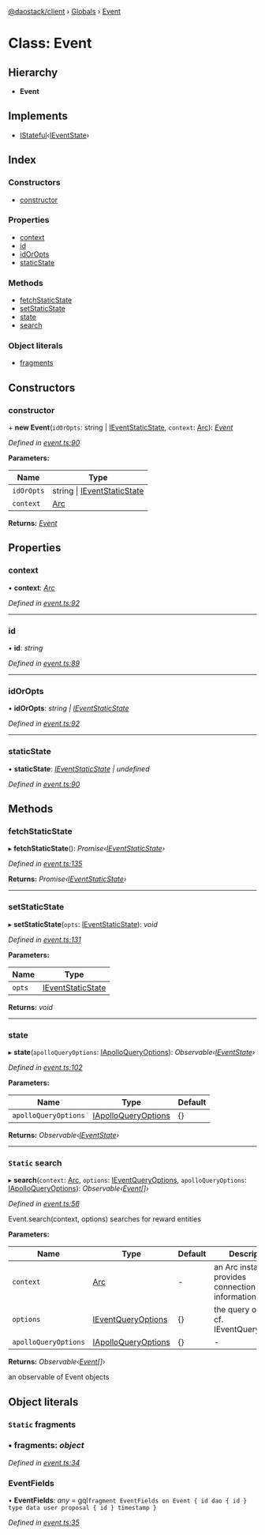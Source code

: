 [@daostack/client](../README.md) › [Globals](../globals.md) › [Event](event.md)

# Class: Event

## Hierarchy

* **Event**

## Implements

* [IStateful](../interfaces/istateful.md)‹[IEventState](../interfaces/ieventstate.md)›

## Index

### Constructors

* [constructor](event.md#constructor)

### Properties

* [context](event.md#context)
* [id](event.md#id)
* [idOrOpts](event.md#idoropts)
* [staticState](event.md#staticstate)

### Methods

* [fetchStaticState](event.md#fetchstaticstate)
* [setStaticState](event.md#setstaticstate)
* [state](event.md#state)
* [search](event.md#static-search)

### Object literals

* [fragments](event.md#static-fragments)

## Constructors

###  constructor

\+ **new Event**(`idOrOpts`: string | [IEventStaticState](../interfaces/ieventstaticstate.md), `context`: [Arc](arc.md)): *[Event](event.md)*

*Defined in [event.ts:90](https://github.com/daostack/client/blob/84a7af3/src/event.ts#L90)*

**Parameters:**

Name | Type |
------ | ------ |
`idOrOpts` | string &#124; [IEventStaticState](../interfaces/ieventstaticstate.md) |
`context` | [Arc](arc.md) |

**Returns:** *[Event](event.md)*

## Properties

###  context

• **context**: *[Arc](arc.md)*

*Defined in [event.ts:92](https://github.com/daostack/client/blob/84a7af3/src/event.ts#L92)*

___

###  id

• **id**: *string*

*Defined in [event.ts:89](https://github.com/daostack/client/blob/84a7af3/src/event.ts#L89)*

___

###  idOrOpts

• **idOrOpts**: *string | [IEventStaticState](../interfaces/ieventstaticstate.md)*

*Defined in [event.ts:92](https://github.com/daostack/client/blob/84a7af3/src/event.ts#L92)*

___

###  staticState

• **staticState**: *[IEventStaticState](../interfaces/ieventstaticstate.md) | undefined*

*Defined in [event.ts:90](https://github.com/daostack/client/blob/84a7af3/src/event.ts#L90)*

## Methods

###  fetchStaticState

▸ **fetchStaticState**(): *Promise‹[IEventStaticState](../interfaces/ieventstaticstate.md)›*

*Defined in [event.ts:135](https://github.com/daostack/client/blob/84a7af3/src/event.ts#L135)*

**Returns:** *Promise‹[IEventStaticState](../interfaces/ieventstaticstate.md)›*

___

###  setStaticState

▸ **setStaticState**(`opts`: [IEventStaticState](../interfaces/ieventstaticstate.md)): *void*

*Defined in [event.ts:131](https://github.com/daostack/client/blob/84a7af3/src/event.ts#L131)*

**Parameters:**

Name | Type |
------ | ------ |
`opts` | [IEventStaticState](../interfaces/ieventstaticstate.md) |

**Returns:** *void*

___

###  state

▸ **state**(`apolloQueryOptions`: [IApolloQueryOptions](../interfaces/iapolloqueryoptions.md)): *Observable‹[IEventState](../interfaces/ieventstate.md)›*

*Defined in [event.ts:102](https://github.com/daostack/client/blob/84a7af3/src/event.ts#L102)*

**Parameters:**

Name | Type | Default |
------ | ------ | ------ |
`apolloQueryOptions` | [IApolloQueryOptions](../interfaces/iapolloqueryoptions.md) |  {} |

**Returns:** *Observable‹[IEventState](../interfaces/ieventstate.md)›*

___

### `Static` search

▸ **search**(`context`: [Arc](arc.md), `options`: [IEventQueryOptions](../interfaces/ieventqueryoptions.md), `apolloQueryOptions`: [IApolloQueryOptions](../interfaces/iapolloqueryoptions.md)): *Observable‹[Event](event.md)[]›*

*Defined in [event.ts:56](https://github.com/daostack/client/blob/84a7af3/src/event.ts#L56)*

Event.search(context, options) searches for reward entities

**Parameters:**

Name | Type | Default | Description |
------ | ------ | ------ | ------ |
`context` | [Arc](arc.md) | - | an Arc instance that provides connection information |
`options` | [IEventQueryOptions](../interfaces/ieventqueryoptions.md) |  {} | the query options, cf. IEventQueryOptions |
`apolloQueryOptions` | [IApolloQueryOptions](../interfaces/iapolloqueryoptions.md) |  {} | - |

**Returns:** *Observable‹[Event](event.md)[]›*

an observable of Event objects

## Object literals

### `Static` fragments

### ▪ **fragments**: *object*

*Defined in [event.ts:34](https://github.com/daostack/client/blob/84a7af3/src/event.ts#L34)*

###  EventFields

• **EventFields**: *any* =  gql`fragment EventFields on Event {
      id
      dao {
        id
      }
      type
      data
      user
      proposal {
        id
      }
      timestamp
    }`

*Defined in [event.ts:35](https://github.com/daostack/client/blob/84a7af3/src/event.ts#L35)*
